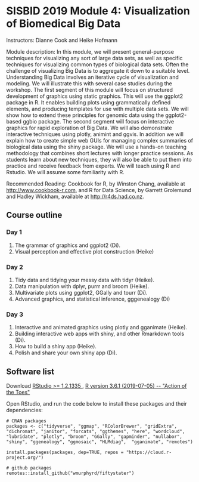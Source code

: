# SISBID 2019 Module 4: Visualization of Biomedical Big Data

Instructors: Dianne Cook and Heike Hofmann

Module description: In this module, we will present general-purpose techniques for visualizing any sort of large data sets, 
as well as specific techniques for visualizing common types of biological data sets. Often the challenge of visualizing Big Data 
is to aggregate it down to a suitable level. Understanding Big Data involves an iterative cycle of visualization and modeling. 
We will illustrate this with several case studies during the workshop. The first segment of this module will focus on structured 
development of graphics using static graphics. This will use the ggplot2 package in R. It enables building plots using 
grammatically defined elements, and producing templates for use with multiple data sets. We will show how to extend these 
principles for genomic data using the ggplot2-based ggbio package. The second segment will focus on interactive graphics 
for rapid exploration of Big Data. We will also demonstrate interactive techniques using plotly, animint and ggvis. In addition 
we will explain how to create simple web GUIs for managing complex summaries of biological data using the shiny package. 
We will use a hands-on teaching methodology that combines short lectures with longer practice sessions. As students learn about 
new techniques, they will also be able to put them into practice and receive feedback from experts. We will teach using R and Rstudio. 
We will assume some familiarity with R.

Recommended Reading: Cookbook for R, by Winston Chang, available at <http://www.cookbook-r.com>, and R for Data Science, by Garrett Grolemund and Hadley Wickham, available at <http://r4ds.had.co.nz>.

## Course outline

### Day 1

1. The grammar of graphics and ggplot2 (Di).
1. Visual perception and effective plot construction (Heike)

### Day 2

1. Tidy data and tidying your messy data with tidyr (Heike).
1. Data manipulation with dplyr, purrr and broom (Heike).
1. Multivariate plots using ggplot2, GGally and tourr (Di).
1. Advanced graphics, and statistical inference, gggenealogy (Di) 

### Day 3

1. Interactive and animated graphics using plotly and gganimate (Heike).
1. Building interactive web apps with shiny, and other Rmarkdown tools (Di).
1. How to build a shiny app (Heike).
1. Polish and share your own shiny app (Di).

## Software list

Download [RStudio >= 1.2.1335 ](https://www.rstudio.com/products/rstudio/download/), [R version 3.6.1 (2019-07-05) -- "Action of the Toes"](https://cran.r-project.org)

Open RStudio, and run the code below to install these packages and their dependencies:
```
# CRAN packages
packages <- c("tidyverse", "ggmap", "RColorBrewer", "gridExtra", "dichromat", "janitor", "forcats", "ggthemes", "here", "wordcloud", "lubridate", "plotly", "broom", "GGally", "gapminder", "nullabor", "shiny", "ggenealogy", "ggmosaic", "HLMdiag",  "gganimate", "remotes")

install.packages(packages, dep=TRUE, repos = "https://cloud.r-project.org/")

# github packages
remotes::install_github("wmurphyrd/fiftystater")
```
